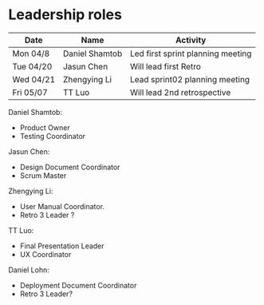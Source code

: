 # Leadership roles

| Date      | Name              | Activity                                               |
|-----------|-------------------|--------------------------------------------------------|
| Mon 04/8  | Daniel Shamtob    | Led first sprint planning meeting                      | 
| Tue 04/20 | Jasun Chen        | Will lead first Retro                                  | 
| Wed 04/21 | Zhengying Li      | Lead sprint02 planning meeting                         | 
| Fri 05/07 | TT Luo            | Will lead 2nd retrospective                            |


Daniel Shamtob:
- Product Owner
- Testing Coordinator

Jasun Chen:
- Design Document Coordinator
- Scrum Master

Zhengying Li:
- User Manual Coordinator.
- Retro 3 Leader ?

TT Luo:
- Final Presentation Leader
- UX Coordinator

Daniel Lohn: 
- Deployment Document Coordinator
- Retro 3 Leader? 







